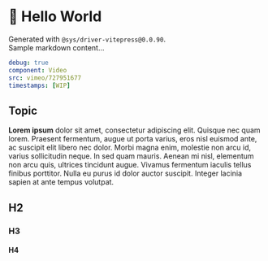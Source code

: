 
# 👋 Hello World

Generated with `@sys/driver-vitepress@0.0.90`.  
Sample markdown content...


```yaml
debug: true
component: Video
src: vimeo/727951677
timestamps: [WIP]
```


## Topic
**Lorem ipsum** dolor sit amet, consectetur adipiscing elit. Quisque nec quam lorem. Praesent fermentum, augue ut porta varius, eros nisl euismod ante, ac suscipit elit libero nec dolor. Morbi magna enim, molestie non arcu id, varius sollicitudin neque. In sed quam mauris. Aenean mi nisl, elementum non arcu quis, ultrices tincidunt augue. Vivamus fermentum iaculis tellus finibus porttitor. Nulla eu purus id dolor auctor suscipit. Integer lacinia sapien at ante tempus volutpat.

## H2
### H3
#### H4

